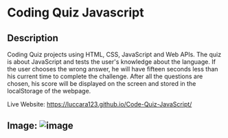 # Coding Quiz Javascript 

## Description
Coding Quiz projects using HTML, CSS, JavaScript and Web APIs. The quiz is about JavaScript and tests 
the user's knowledge about the language. If the user chooses the wrong answer, he will have fifteen seconds
less than his current time to complete the challenge. After all the questions are chosen, his score will be displayed on the screen and stored in the localStorage of the webpage.

Live Website: https://luccara123.github.io/Code-Quiz-JavaScript/

## Image: ![image](https://user-images.githubusercontent.com/78193249/159142452-2f44cea4-1028-4004-8abd-6708c8a73c97.png)